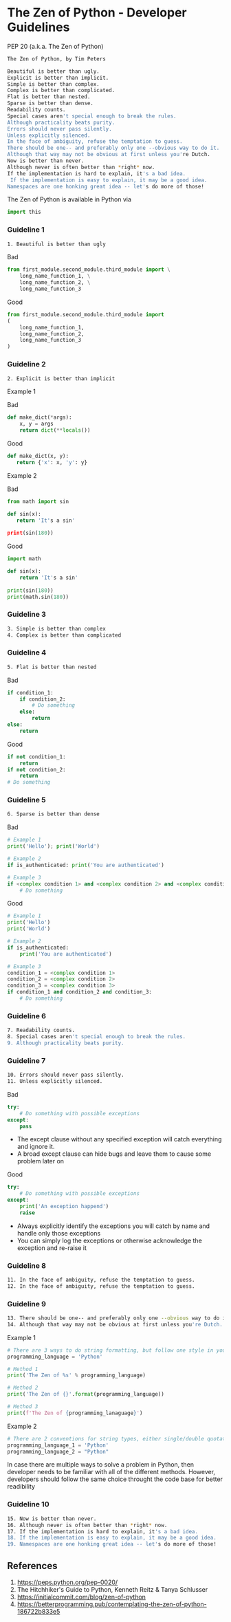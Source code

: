 # The Zen of Python - Developer Guidelines

PEP 20 (a.k.a. The Zen of Python)

```bash
The Zen of Python, by Tim Peters

Beautiful is better than ugly.
Explicit is better than implicit.
Simple is better than complex.
Complex is better than complicated.
Flat is better than nested.
Sparse is better than dense.
Readability counts.
Special cases aren't special enough to break the rules.
Although practicality beats purity.
Errors should never pass silently.
Unless explicitly silenced.
In the face of ambiguity, refuse the temptation to guess.
There should be one-- and preferably only one --obvious way to do it.
Although that way may not be obvious at first unless you're Dutch.
Now is better than never.
Although never is often better than *right* now.
If the implementation is hard to explain, it's a bad idea.
 If the implementation is easy to explain, it may be a good idea.
Namespaces are one honking great idea -- let's do more of those!
```

The Zen of Python is available in Python via 
```python
import this
```

### Guideline 1
```bash
1. Beautiful is better than ugly
```

Bad
```python
from first_module.second_module.third_module import \
    long_name_function_1, \
    long_name_function_2, \
    long_name_function_3
```

Good
```python
from first_module.second_module.third_module import
(
    long_name_function_1,
    long_name_function_2,
    long_name_function_3
)
```


### Guideline 2
```bash
2. Explicit is better than implicit
```
Example 1

Bad
```python
def make_dict(*args):
    x, y = args
    return dict(**locals())
```

Good
```python
def make_dict(x, y):
   return {'x': x, 'y': y}
```

Example 2

Bad
```python
from math import sin

def sin(x):
   return 'It's a sin'
   
print(sin(180))
```

Good
```python
import math

def sin(x):
    return 'It's a sin'
    
print(sin(180))
print(math.sin(180))
```

### Guideline 3
```bash
3. Simple is better than complex
4. Complex is better than complicated
```

### Guideline 4
```bash
5. Flat is better than nested
```

Bad
```python
if condition_1:
    if condition_2:
        # Do something
    else:
        return
else:
    return
```

Good
```python
if not condition_1:
    return
if not condition_2:
    return
# Do something
```

### Guideline 5
```bash
6. Sparse is better than dense
```

Bad
```python
# Example 1
print('Hello'); print('World')

# Example 2
if is_authenticated: print('You are authenticated')

# Example 3
if <complex condition 1> and <complex condition 2> and <complex condition 3>:
    # Do something
```

Good
```python
# Example 1
print('Hello')
print('World')

# Example 2
if is_authenticated:
    print('You are authenticated')

# Example 3
condition_1 = <complex condition 1>
condition_2 = <complex condition 2>
condition_3 = <complex condition 3>
if condition_1 and condition_2 and condition_3:
    # Do something

```

### Guideline 6
```bash
7. Readability counts.
8. Special cases aren't special enough to break the rules.
9. Although practicality beats purity.
```

### Guideline 7
```bash
10. Errors should never pass silently. 
11. Unless explicitly silenced.
```

Bad
```python
try:
    # Do something with possible exceptions
except:
    pass
```
- The except clause without any specified exception will catch everything and ignore it.
- A broad except clause can hide bugs and leave them to cause some problem later on

Good
```python
try:
    # Do something with possible exceptions
except:
    print('An exception happend')
    raise
```
- Always explicitly identify the exceptions you will catch by name and handle only those exceptions
- You can simply log the exceptions or otherwise acknowledge the exception and re-raise it

### Guideline 8
```bash
11. In the face of ambiguity, refuse the temptation to guess.
12. In the face of ambiguity, refuse the temptation to guess.
```

### Guideline 9
```bash
13. There should be one-- and preferably only one --obvious way to do it.
14. Although that way may not be obvious at first unless you're Dutch.
```

Example 1

```python
# There are 3 ways to do string formatting, but follow one style in your codebase is recommended
programming_language = 'Python'

# Method 1
print('The Zen of %s' % programming_language)

# Method 2
print('The Zen of {}'.format(programming_language))

# Method 3
print(f'The Zen of {programming_lanaguage}')
```

Example 2

```python
# There are 2 conventions for string types, either single/double quotation marks, but you should pick one throught the code base
programming_language_1 = 'Python'
programming_language_2 = "Python"
```

In case there are multiple ways to solve a problem in Python, then developer needs to be familiar with all of the different methods. However, developers should follow the same choice throught the code base for better readibility

### Guideline 10
```bash
15. Now is better than never.
16. Although never is often better than *right* now.
17. If the implementation is hard to explain, it's a bad idea.
18. If the implementation is easy to explain, it may be a good idea.
19. Namespaces are one honking great idea -- let's do more of those!
```

## References
1. https://peps.python.org/pep-0020/
2. The Hitchhiker's Guide to Python, Kenneth Reitz & Tanya Schlusser
3. https://initialcommit.com/blog/zen-of-python
4. https://betterprogramming.pub/contemplating-the-zen-of-python-186722b833e5
